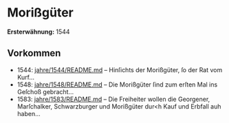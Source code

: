 # Morißgüter

**Ersterwähnung:** 1544

## Vorkommen
- 1544: [jahre/1544/README.md](../jahre/1544/README.md) – Hinſichts der Morißgüter, ſo der Rat vom Kurf...
- 1548: [jahre/1548/README.md](../jahre/1548/README.md) – Die Morißgüter ſind zum erſten Mal ins Geſchoß
gebracht...
- 1583: [jahre/1583/README.md](../jahre/1583/README.md) – Die Freiheiter wollen die Georgener, Marſchalker,
Schwarzburger und Morißgüter dur<h Kauf und Erbfall
auh haben...
